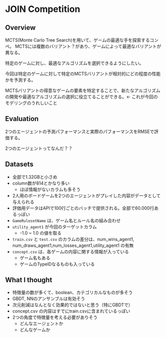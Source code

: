 # JOIN Competition

## Overview

MCTS(Monte Carlo Tree Search)を用いて、ゲームの最適な手を探索するコンペ。
MCTSには複数のバリアント？があり、ゲームによって最適なバリアントが異なる。

特定のゲームに対し、最適なアルゴリズムを選択できるようにしたい。

今回は特定のゲームに対して特定のMCTSバリアントが相対的にどの程度の性能かを予測する。

MCTSバリアントの得意なゲームの要素を特定することで、新たなアルゴリズムの開発や最適なアルゴリズムの選択に役立てることができる。← これが今回のモデリングのうれしいこと

## Evaluation

2つのエージェントの予測パフォーマンスと実際のパフォーマンスをRMSEで評価する。

2つのエージェントってなんだ？？

## Datasets

- 全部で1.32GBと小さめ
- column数が814とかなり多い
  - ほぼ情報がないカラムも多そう
- 2人用のボードゲームを2つのエージェントがプレイした内容がデータとして与えられる
- 評価用データはAPIで100行ごとのバッチで提供される。全部で60.000行あるっぽい
- `GameRulesetName` は、ゲーム名とルール名の組み合わせ
- `utility_agent1` が今回のターゲットカラム
  - -1.0 ~ 1.0 の値を取る
- `train.csv` と `test.csv` のカラムの差分は、num_wins_agent1, num_draws_agent1,num_losses_agent1,utility_agent1 の有無
- `concept.csv` は、各ゲームの内容に関する情報が入っている
  - ゲーム名もある
  - ゲームのTypeIDなるものも入っている

## What I thought

- 特徴量の数が多くて、boolean、カテゴリカルなものが多そう
- GBDT, NNのアンサンブルは有効そう
- 次元削減はなんとなく効果的ではないと思う（特にGBDTで）
- concept.csv の内容はすでにtrain.csvに含まれているっぽい
- 2つの角度で特徴量を考える必要がありそう
  - どんなエージェントか
  - どんなゲームか
